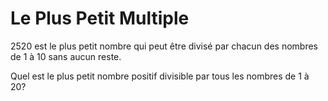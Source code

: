 # Le Plus Petit Multiple

2520 est le plus petit nombre qui peut être divisé par chacun des nombres de 1 à 10 sans aucun reste.

Quel est le plus petit nombre positif divisible par tous les nombres de 1 à 20?
